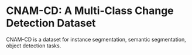 # CNAM-CD: A Multi-Class Change Detection Dataset

CNAM-CD is a dataset for instance segmentation, semantic segmentation, object detection tasks.